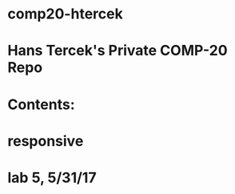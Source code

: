 # comp20-htercek
# Hans Tercek's Private COMP-20 Repo

# Contents:
# responsive
#       lab 5, 5/31/17
